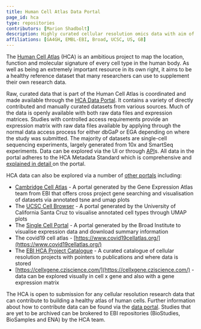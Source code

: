 ```yaml
---
title: Human Cell Atlas Data Portal
page_id: hca
type: repositories
contributors: [Marion Shadbolt]
description: Highly curated cellular resolution omics data with aim of building healthy atlas of all human cells.
affiliations: [GA4GH, EMBL-EBI, Broad, UCSC, US, GB]
---
```


The [Human Cell Atlas](https://www.humancellatlas.org/) (HCA) is an ambitious project to map the location, function and molecular signature of every cell type in the human body. As well as being an extremely important resource in its own right, it aims to be a healthy reference dataset that many researchers can use to supplement their own research data.

Raw, curated data that is part of the Human Cell Atlas is coordinated and made available through the [HCA Data Portal](https://data.humancellatlas.org/). It contains a variety of directly contributed and manually curated datasets from various sources. Much of the data is openly available with both raw data files and expression matrices. Studies with controlled access requirements provide an expression matrix with raw data files available by applying through the normal data access process for either dbGaP or EGA depending on where the study was submitted. The majority of datasets are single-cell sequencing experiments, largely generated from 10x and SmartSeq experiments. Data can be explored via the UI or through [API](https://data.humancellatlas.org/apis)s. All data in the portal adheres to the HCA Metadata Standard which is comprehensive and [explained in detail ](https://data.humancellatlas.org/metadata)on the portal.

HCA data can also be explored via a number of [other portals](https://www.humancellatlas.org/portals/) including:


* [Cambridge Cell Atlas](https://www.cambridgecellatlas.org/) - A portal generated by the Gene Expression Atlas team from EBI that offers cross project gene searching and visualisation of datasets via annotated tsne and umap plots
* The [UCSC Cell Browser](https://cells.ucsc.edu/?proj=hca) - A portal generated by the University of California Santa Cruz to visualise annotated cell types through UMAP plots
* The [Single Cell Portal](https://singlecell.broadinstitute.org/single_cell?scpbr=human-cell-atlas-main-collection) - A portal generated by the Broad Institute to visualise expression data and download summary information
* The covid19 cell atlas - [https://www.covid19cellatlas.org/](https://www.covid19cellatlas.org/)
* The [EBI HCA Project Catalogue](https://www.ebi.ac.uk/humancellatlas/project-catalogue/) -  A curated catalogue of cellular resolution projects with pointers to publications and where data is stored
* [https://cellxgene.cziscience.com/](https://cellxgene.cziscience.com/) - data can be explored visually in cell x gene and also with a gene expression matrix

The HCA is open to submission for any cellular resolution research data that can contribute to building a healthy atlas of human cells. Further information about how to contribute data can be found via the [data portal](https://data.humancellatlas.org/contribute). Studies that are yet to be archived can be brokered to EBI repositories (BioStudies, BioSamples and ENA) by the HCA team.

